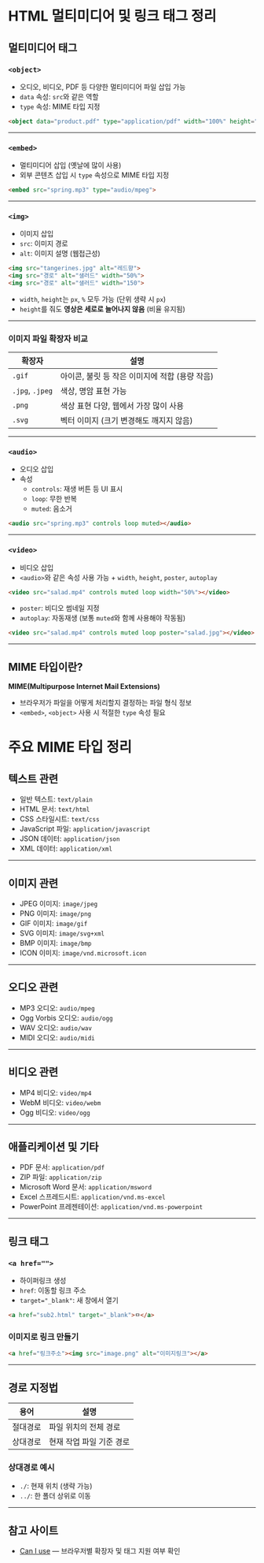#  HTML 멀티미디어 및 링크 태그 정리

##  멀티미디어 태그

### `<object>`
- 오디오, 비디오, PDF 등 다양한 멀티미디어 파일 삽입 가능  
- `data` 속성: `src`와 같은 역할  
- `type` 속성: MIME 타입 지정

```html
<object data="product.pdf" type="application/pdf" width="100%" height="800"></object>
```

---

### `<embed>`
- 멀티미디어 삽입 (옛날에 많이 사용)  
- 외부 콘텐츠 삽입 시 `type` 속성으로 MIME 타입 지정

```html
<embed src="spring.mp3" type="audio/mpeg">
```

---

### `<img>`
- 이미지 삽입  
- `src`: 이미지 경로  
- `alt`: 이미지 설명 (웹접근성)

```html
<img src="tangerines.jpg" alt="레드향">
<img src="경로" alt="샐러드" width="50%">
<img src="경로" alt="샐러드" width="150">
```

- `width`, `height`는 `px`, `%` 모두 가능 (단위 생략 시 `px`)  
- `height`를 줘도 **영상은 세로로 늘어나지 않음** (비율 유지됨)

---

### 이미지 파일 확장자 비교

| 확장자 | 설명 |
|--------|------|
| `.gif` | 아이콘, 불릿 등 작은 이미지에 적합 (용량 작음) |
| `.jpg`, `.jpeg` | 색상, 명암 표현 가능 |
| `.png` | 색상 표현 다양, 웹에서 가장 많이 사용 |
| `.svg` | 벡터 이미지 (크기 변경해도 깨지지 않음) |

---

### `<audio>`
- 오디오 삽입  
- 속성  
  - `controls`: 재생 버튼 등 UI 표시  
  - `loop`: 무한 반복  
  - `muted`: 음소거

```html
<audio src="spring.mp3" controls loop muted></audio>
```

---

### `<video>`
- 비디오 삽입  
- `<audio>`와 같은 속성 사용 가능 + `width`, `height`, `poster`, `autoplay`

```html
<video src="salad.mp4" controls muted loop width="50%"></video>
```

- `poster`: 비디오 썸네일 지정  
- `autoplay`: 자동재생 (보통 `muted`와 함께 사용해야 작동됨)

```html
<video src="salad.mp4" controls muted loop poster="salad.jpg"></video>
```

---

##  MIME 타입이란?

**MIME(Multipurpose Internet Mail Extensions)**  
- 브라우저가 파일을 어떻게 처리할지 결정하는 파일 형식 정보  
- `<embed>`, `<object>` 사용 시 적절한 `type` 속성 필요

#  주요 MIME 타입 정리

##  텍스트 관련
- 일반 텍스트: `text/plain`
- HTML 문서: `text/html`
- CSS 스타일시트: `text/css`
- JavaScript 파일: `application/javascript`
- JSON 데이터: `application/json`
- XML 데이터: `application/xml`

---

##  이미지 관련
- JPEG 이미지: `image/jpeg`
- PNG 이미지: `image/png`
- GIF 이미지: `image/gif`
- SVG 이미지: `image/svg+xml`
- BMP 이미지: `image/bmp`
- ICON 이미지: `image/vnd.microsoft.icon`

---

##  오디오 관련
- MP3 오디오: `audio/mpeg`
- Ogg Vorbis 오디오: `audio/ogg`
- WAV 오디오: `audio/wav`
- MIDI 오디오: `audio/midi`

---

##  비디오 관련
- MP4 비디오: `video/mp4`
- WebM 비디오: `video/webm`
- Ogg 비디오: `video/ogg`

---

##  애플리케이션 및 기타
- PDF 문서: `application/pdf`
- ZIP 파일: `application/zip`
- Microsoft Word 문서: `application/msword`
- Excel 스프레드시트: `application/vnd.ms-excel`
- PowerPoint 프레젠테이션: `application/vnd.ms-powerpoint`

---

##  링크 태그

### `<a href="">`
- 하이퍼링크 생성  
- `href`: 이동할 링크 주소  
- `target="_blank"`: 새 창에서 열기

```html
<a href="sub2.html" target="_blank">ㅁ</a>
```

###  이미지로 링크 만들기

```html
<a href="링크주소"><img src="image.png" alt="이미지링크"></a>
```

---

##  경로 지정법

| 용어 | 설명 |
|------|------|
| 절대경로 | 파일 위치의 전체 경로 |
| 상대경로 | 현재 작업 파일 기준 경로 |

### 상대경로 예시
- `./`: 현재 위치 (생략 가능)  
- `../`: 한 폴더 상위로 이동

---

##  참고 사이트
- [Can I use](https://caniuse.com/?search=webm) — 브라우저별 확장자 및 태그 지원 여부 확인
